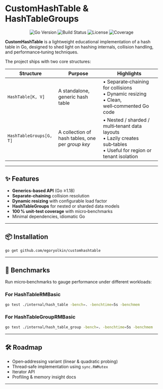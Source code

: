 # CustomHashTable & HashTableGroups

<p align="center">
  <img alt="Go Version" src="https://img.shields.io/badge/Go-1.22-blue?logo=go" />
  <img alt="Build Status" src="https://img.shields.io/badge/build-passing-brightgreen" />
  <img alt="License" src="https://img.shields.io/badge/License-MIT-success" />
  <img alt="Coverage" src="https://img.shields.io/badge/tests-100%25%20coverage-success" />
</p>

**CustomHashTable** is a lightweight educational implementation of a hash table in Go, designed to shed light on hashing internals, collision handling, and performance‑tuning techniques.

The project ships with two core structures:

| Structure               | Purpose | Highlights |
|-------------------------|---------|-----------|
| `HashTable[K, V]`       | A standalone, generic hash table | • Separate‑chaining for collisions<br>• Dynamic resizing<br>• Clean, well‑commented Go code |
| `HashTableGroups[G, T]` | A collection of hash tables, one per *group key* | • Nested / sharded / multi‑tenant data layouts<br>• Lazily creates sub‑tables<br>• Useful for region or tenant isolation |

---

## ✨ Features

- **Generics‑based API** (Go ≥1.18)
- **Separate‑chaining** collision resolution
- **Dynamic resizing** with configurable load factor
- **HashTableGroups** for nested or sharded data models
- **100 % unit‑test coverage** with micro‑benchmarks
- Minimal dependencies, idiomatic Go

---

## 📦 Installation

```bash
go get github.com/egoryolkin/customhashtable
```
---

## 🔬 Benchmarks

Run micro‑benchmarks to gauge performance under different workloads:

### For HashTableRMBasic

```bash
go test ./internal/hash_table -bench=. -benchtime=5s -benchmem
```

### For HashTableGroupRMBasic

```bash
go test ./internal/hash_table_group -bench=. -benchtime=5s -benchmem
```

---

## 🛠️ Roadmap

- Open‑addressing variant (linear & quadratic probing)
- Thread‑safe implementation using `sync.RWMutex`
- Iterator API
- Profiling & memory insight docs

---
